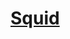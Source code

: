 # [Squid](http://htmlpreview.github.io/?https://raw.githubusercontent.com/CIRDLES/Squid/master/SQUID3.0_WebsiteContent_March2017.html)
